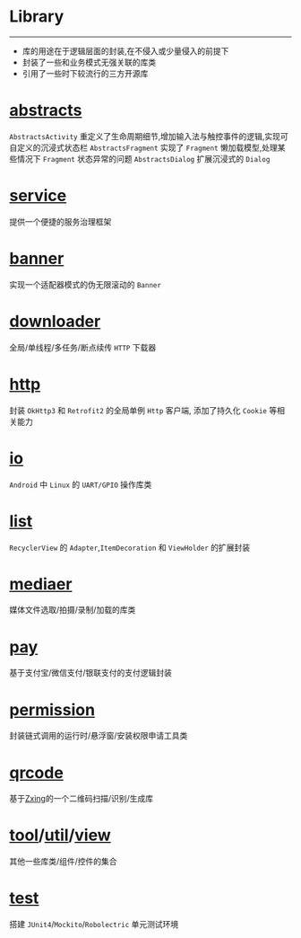 # Library
----
- 库的用途在于逻辑层面的封装,在不侵入或少量侵入的前提下
- 封装了一些和业务模式无强关联的库类
- 引用了一些时下较流行的三方开源库

# [abstracts](./abstracts/README.md)
`AbstractsActivity` 重定义了生命周期细节,增加输入法与触控事件的逻辑,实现可自定义的沉浸式状态栏
`AbstractsFragment` 实现了 `Fragment` 懒加载模型,处理某些情况下 `Fragment` 状态异常的问题
`AbstractsDialog` 扩展沉浸式的 `Dialog`

# [service](./service/README.md)
提供一个便捷的服务治理框架

# [banner](./banner/README.md)
实现一个适配器模式的伪无限滚动的 `Banner`

# [downloader](./downloader/README.md)
全局/单线程/多任务/断点续传 `HTTP` 下载器

# [http](./http/README.md)
封装 `OkHttp3` 和 `Retrofit2` 的全局单例 `Http` 客户端, 添加了持久化 `Cookie` 等相关能力

# [io](./io/README.md)
`Android` 中 `Linux` 的 `UART/GPIO` 操作库类

# [list](./list/README.md)
`RecyclerView` 的 `Adapter`,`ItemDecoration` 和 `ViewHolder` 的扩展封装

# [mediaer](./mediaer/README.md)
媒体文件选取/拍摄/录制/加载的库类

# [pay](./pay/README.md)
基于支付宝/微信支付/银联支付的支付逻辑封装

# [permission](./permission/README.md)
封装链式调用的运行时/悬浮窗/安装权限申请工具类

# [qrcode](./qrcode/README.md)
基于[Zxing](https://github.com/zxing/zxing)的一个二维码扫描/识别/生成库

# [tool](./tool/README.md)/[util](/util/README.md)/[view](/view/README.md)
其他一些库类/组件/控件的集合

# [test](./test/README.md)
搭建 `JUnit4`/`Mockito`/`Robolectric` 单元测试环境